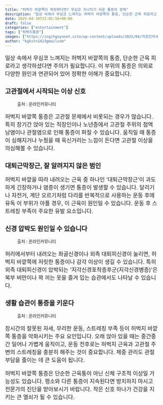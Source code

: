 ```yaml
---
title: "허벅지 바깥쪽이 찌릿하다면? 무심코 지나치기 쉬운 통증의 정체"
description: "일상 속에서 무심코 느껴지는 허벅지 바깥쪽의 통증, 단순한 근육 피로라고 생각하셨다면 주의가 필요합니다. 이 부위의 통증은 의외로 다양한 원인과 연관되어 있어 정확한 이해가 중요합니다."
date: 2025-04-30T22:05:56+09:00
draft: false
categories: ["entertainment"]
tags: ["허벅지통증"]
images: ["https://ingihgoyonet.site/wp-content/uploads/2025/04/직장인자세-1024x683.png", "https://ingihgoyonet.site/wp-content/uploads/2025/04/허벅지통증-1024x683.png", "https://ingihgoyonet.site/wp-content/uploads/2025/04/격한운동-1024x683.jpg"]
author: "kgkstn1423gmailcom"
---
```


<p style="font-size:18px">일상 속에서 무심코 느껴지는 허벅지 바깥쪽의 통증, 단순한 근육 피로라고 생각하셨다면 주의가 필요합니다. 이 부위의 통증은 의외로 다양한 원인과 연관되어 있어 정확한 이해가 중요합니다.</p> <h2 >고관절에서 시작되는 이상 신호</h2> <figure ><img src="https://ingihgoyonet.site/wp-content/uploads/2025/04/직장인자세-1024x683.png" alt="" style="aspect-ratio:16/9;object-fit:cover"/><figcaption >출처 : 온라인커뮤니티</figcaption></figure> <p style="font-size:18px">허벅지 바깥쪽 통증은 고관절 문제에서 비롯되는 경우가 많습니다. 특히 장기간 앉아 있는 직장인이나 노년층에서 고관절 주위의 점액낭염이나 관절염으로 인해 통증이 퍼질 수 있습니다. 움직일 때 통증이 심해지거나 누웠을 때 욱신거리는 느낌이 든다면 고관절 이상을 의심해볼 수 있습니다.</p> <h2 >대퇴근막장근, 잘 알려지지 않은 범인</h2> <p style="font-size:18px">허벅지 바깥을 따라 내려오는 근육 중 하나인 ‘대퇴근막장근’이 과도하게 긴장하거나 염증이 생기면 통증이 발생할 수 있습니다. 달리기나 자전거, 계단 오르기처럼 다리를 반복적으로 사용하는 운동 후에 유독 이 부위가 아플 경우, 이 근육이 원인일 수 있습니다. 운동 후 스트레칭 부족이 주요한 유발 요소입니다.</p> <h2 >신경 압박도 원인일 수 있습니다</h2> <figure ><img src="https://ingihgoyonet.site/wp-content/uploads/2025/04/허벅지통증-1024x683.png" alt="" style="aspect-ratio:16/9;object-fit:cover"/><figcaption >출처 : 온라인커뮤니티</figcaption></figure> <p style="font-size:18px">허리에서부터 내려오는 좌골신경이나 외측 대퇴피신경이 눌리면, 허벅지 바깥쪽에 저릿한 통증이나 감각 이상이 생길 수 있습니다. 특히 외측 대퇴피신경이 압박되는 '지각신경포착증후군(지각신경병증)'은 복부 비만이나 꽉 끼는 옷을 즐겨 입는 습관에서도 나타날 수 있습니다.</p> <h2 >생활 습관이 통증을 키운다</h2> <figure ><img src="https://ingihgoyonet.site/wp-content/uploads/2025/04/격한운동-1024x683.jpg" alt="" style="aspect-ratio:16/9;object-fit:cover"/><figcaption >출처 : 온라인커뮤니티</figcaption></figure> <p style="font-size:18px">장시간의 잘못된 자세, 무리한 운동, 스트레칭 부족 등이 허벅지 바깥쪽 통증을 악화시키는 주요 요인입니다. 오래 앉아 있을 때는 중간중간 일어나 가볍게 움직이고, 운동 전후로는 허벅지 근육과 고관절 주변의 스트레칭을 충분히 해주는 것이 중요합니다. 체중 관리도 관절 부담을 줄이는 데 큰 도움이 됩니다.</p> <p style="font-size:18px">허벅지 바깥쪽 통증은 단순한 근육통이 아닌 신체 구조적 이상일 가능성도 있습니다. 평소와 다른 통증이 지속된다면 방치하지 마시고 전문가의 진단을 받아보시기 바랍니다. 작은 신호 하나가 건강을 지키는 큰 열쇠가 될 수 있습니다.</p>